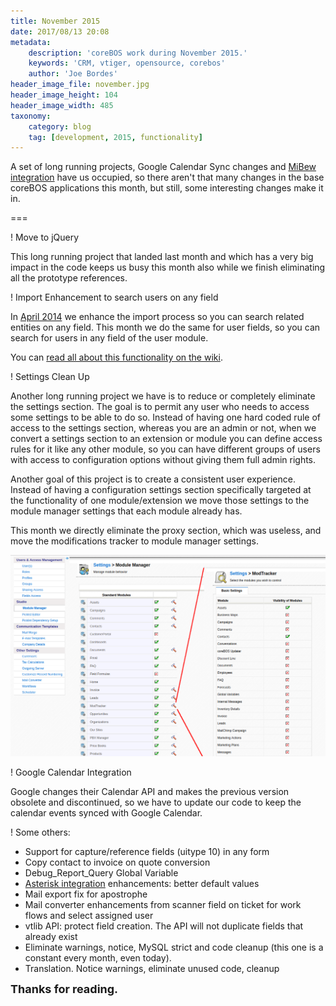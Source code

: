 ```yaml
---
title: November 2015
date: 2017/08/13 20:08
metadata:
    description: 'coreBOS work during November 2015.'
    keywords: 'CRM, vtiger, opensource, corebos'
    author: 'Joe Bordes'
header_image_file: november.jpg
header_image_height: 104
header_image_width: 485
taxonomy:
    category: blog
    tag: [development, 2015, functionality]
---
```


A set of long running projects, Google Calendar Sync changes and [MiBew integration](https://mibew.org) have us occupied, so there aren't that many changes in the base coreBOS applications this month, but still, some interesting changes make it in.

===

 ! Move to jQuery

This long running project that landed last month and which has a very big impact in the code keeps us busy this month also while we finish eliminating all the prototype references.

 ! Import Enhancement to search users on any field

In [April 2014](../March-June2014) we enhance the import process so you can search related entities on any field. This month we do the same for user fields, so you can search for users in any field of the user module.

You can [read all about this functionality on the wiki](http://corebos.org/documentation/doku.php?noprocess=1&id=en:import_special).

 ! Settings Clean Up

Another long running project we have is to reduce or completely eliminate the settings section. The goal is to permit any user who needs to access some settings to be able to do so. Instead of having one hard coded rule of access to the settings section, whereas you are an admin or not, when we convert a settings section to an extension or module you can define access rules for it like any other module, so you can have different groups of users with access to configuration options without giving them full admin rights.

Another goal of this project is to create a consistent user experience. Instead of having a configuration settings section specifically targeted at the functionality of one module/extension we move those settings to the module manager settings that each module already has.

This month we directly eliminate the proxy section, which was useless, and move the modifications tracker to module manager settings.

![ModTracker Settings](ModTrackerSettings.png)

 ! Google Calendar Integration

Google changes their Calendar API and makes the previous version obsolete and discontinued, so we have to update our code to keep the calendar events synced with Google Calendar.

 ! Some others:

 - Support for capture/reference fields (uitype 10) in any form
 - Copy contact to invoice on quote conversion
 - Debug_Report_Query Global Variable
 - [Asterisk integration](http://www.asterisk.org/) enhancements: better default values
 - Mail export fix for apostrophe
 - Mail converter enhancements from scanner field on ticket for work flows and select assigned user
 - vtlib API: protect field creation. The API will not duplicate fields that already exist
 - Eliminate warnings, notice, MySQL strict and code cleanup (this one is a constant every month, even today).
 - Translation. Notice warnings, eliminate unused code, cleanup

**<span style="font-size:large">Thanks for reading.</span>**

